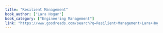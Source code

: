 ```yaml
---
title: "Resilient Management"
book_author: ["Lara Hogan"]
book_category: ["Engineering Management"]
link: "https://www.goodreads.com/search?q=Resilient+Management+Lara+Hogan"
---
```

